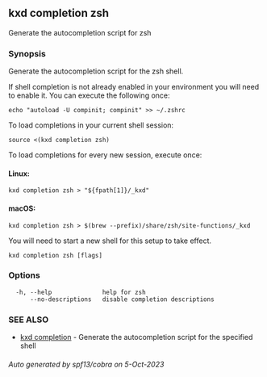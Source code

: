 ## kxd completion zsh

Generate the autocompletion script for zsh

### Synopsis

Generate the autocompletion script for the zsh shell.

If shell completion is not already enabled in your environment you will need
to enable it.  You can execute the following once:

	echo "autoload -U compinit; compinit" >> ~/.zshrc

To load completions in your current shell session:

	source <(kxd completion zsh)

To load completions for every new session, execute once:

#### Linux:

	kxd completion zsh > "${fpath[1]}/_kxd"

#### macOS:

	kxd completion zsh > $(brew --prefix)/share/zsh/site-functions/_kxd

You will need to start a new shell for this setup to take effect.


```
kxd completion zsh [flags]
```

### Options

```
  -h, --help              help for zsh
      --no-descriptions   disable completion descriptions
```

### SEE ALSO

* [kxd completion](kxd_completion.md)	 - Generate the autocompletion script for the specified shell

###### Auto generated by spf13/cobra on 5-Oct-2023

